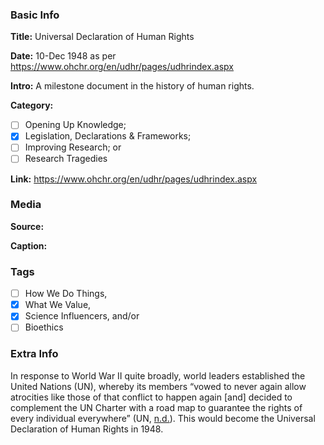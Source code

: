 ### Basic Info

**Title:**
Universal Declaration of Human Rights

**Date:**
10-Dec 1948 as per https://www.ohchr.org/en/udhr/pages/udhrindex.aspx

**Intro:**
A milestone document in the history of human rights.

**Category:** 

- [ ] Opening Up Knowledge;
- [x] Legislation, Declarations & Frameworks;
- [ ] Improving Research; or
- [ ] Research Tragedies

**Link:**
https://www.ohchr.org/en/udhr/pages/udhrindex.aspx

### Media

**Source:** 

**Caption:** 

### Tags

- [ ] How We Do Things, 
- [x] What We Value, 
- [x] Science Influencers, and/or 
- [ ] Bioethics

### Extra Info

In response to World War II quite broadly, world leaders established the United Nations (UN), whereby its members “vowed to never again allow atrocities like those of that conflict to happen again [and] decided to complement the UN Charter with a road map to guarantee the rights of every individual everywhere” (UN, [n.d.](https://www.un.org/en/about-us/udhr/history-of-the-declaration#:~:text=The%20Universal%20Declaration%20of%20Human,of%20the%20Second%20World%20War)). This would become the Universal Declaration of Human Rights in 1948.
